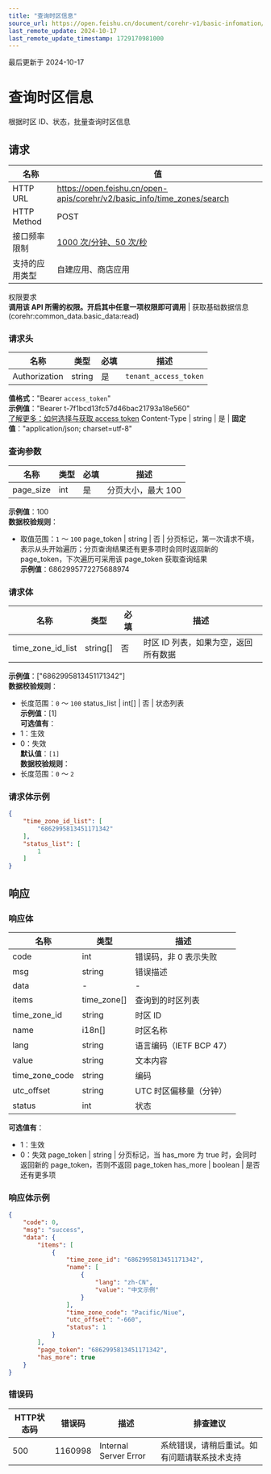 ```yaml
---
title: "查询时区信息"
source_url: https://open.feishu.cn/document/corehr-v1/basic-infomation/basic_info-time_zone/search
last_remote_update: 2024-10-17
last_remote_update_timestamp: 1729170981000
---
```

最后更新于 2024-10-17

# 查询时区信息

根据时区 ID、状态，批量查询时区信息

## 请求
名称 | 值
---|---
HTTP URL | https://open.feishu.cn/open-apis/corehr/v2/basic_info/time_zones/search
HTTP Method | POST
接口频率限制 | [1000 次/分钟、50 次/秒](https://open.feishu.cn/document/ukTMukTMukTM/uUzN04SN3QjL1cDN)
支持的应用类型 | 自建应用、商店应用
权限要求  
            **调用该 API 所需的权限。开启其中任意一项权限即可调用** | 获取基础数据信息(corehr:common_data.basic_data:read)

### 请求头

名称 | 类型 | 必填 | 描述
--- | --- | --- | ---
Authorization | string | 是 | `tenant_access_token`  
**值格式**："Bearer `access_token`"  
**示例值**："Bearer t-7f1bcd13fc57d46bac21793a18e560"  
[了解更多：如何选择与获取 access token](https://open.feishu.cn/document/uAjLw4CM/ugTN1YjL4UTN24CO1UjN/trouble-shooting/how-to-choose-which-type-of-token-to-use)
Content-Type | string | 是 | **固定值**："application/json; charset=utf-8"

### 查询参数

名称 | 类型 | 必填 | 描述
--- | --- | --- | ---
page_size | int | 是 | 分页大小，最大 100  
**示例值**：100  
**数据校验规则**：  
- 取值范围：`1` ～ `100`
page_token | string | 否 | 分页标记，第一次请求不填，表示从头开始遍历；分页查询结果还有更多项时会同时返回新的 page_token，下次遍历可采用该 page_token 获取查询结果  
**示例值**：6862995772275688974

### 请求体

名称 | 类型 | 必填 | 描述
--- | --- | --- | ---
time_zone_id_list | string\[\] | 否 | 时区 ID 列表，如果为空，返回所有数据  
**示例值**：["6862995813451171342"]  
**数据校验规则**：  
- 长度范围：`0` ～ `100`
status_list | int\[\] | 否 | 状态列表  
**示例值**：[1]  
**可选值有**：  
- 1：生效  
- 0：失效  
**默认值**：`[1]`  
**数据校验规则**：  
- 长度范围：`0` ～ `2`

### 请求体示例
```json
{
    "time_zone_id_list": [
        "6862995813451171342"
    ],
    "status_list": [
        1
    ]
}
```

## 响应

### 响应体

名称 | 类型 | 描述
--- | --- | ---
code | int | 错误码，非 0 表示失败
msg | string | 错误描述
data | \- | \-
items | time_zone\[\] | 查询到的时区列表
time_zone_id | string | 时区 ID
name | i18n\[\] | 时区名称
lang | string | 语言编码（IETF BCP 47）
value | string | 文本内容
time_zone_code | string | 编码
utc_offset | string | UTC 时区偏移量（分钟）
status | int | 状态  
**可选值有**：  
- 1：生效  
- 0：失效
page_token | string | 分页标记，当 has_more 为 true 时，会同时返回新的 page_token，否则不返回 page_token
has_more | boolean | 是否还有更多项

### 响应体示例
```json
{
    "code": 0,
    "msg": "success",
    "data": {
        "items": [
            {
                "time_zone_id": "6862995813451171342",
                "name": [
                    {
                        "lang": "zh-CN",
                        "value": "中文示例"
                    }
                ],
                "time_zone_code": "Pacific/Niue",
                "utc_offset": "-660",
                "status": 1
            }
        ],
        "page_token": "6862995813451171342",
        "has_more": true
    }
}
```

### 错误码

HTTP状态码 | 错误码 | 描述 | 排查建议
--- | --- | --- | ---
500 | 1160998 | Internal Server Error | 系统错误，请稍后重试。如有问题请联系技术支持
